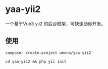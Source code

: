# yaa-yii2
 一个基于Vue3 yii2 的后台框架，可快速助你开发。


## 使用

```shell
composer create-project umono/yaa-yii2 

cd yaa-yii2 && php yii init
```
